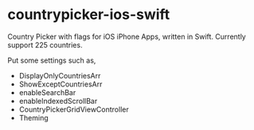 # countrypicker-ios-swift

Country Picker with flags for iOS iPhone Apps, written in Swift.
Currently support 225 countries.

Put some settings such as,

* DisplayOnlyCountriesArr
* ShowExceptCountriesArr
* enableSearchBar
* enableIndexedScrollBar
* CountryPickerGridViewController
* Theming